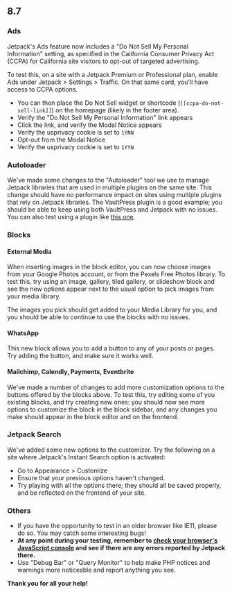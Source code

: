 ## 8.7

### Ads

Jetpack's Ads feature now includes a "Do Not Sell My Personal Information" setting, as specified in the California Consumer Privacy Act (CCPA) for California site visitors to opt-out of targeted advertising.

To test this, on a site with a Jetpack Premium or Professional plan, enable Ads under Jetpack > Settings > Traffic. On that same card, you'll have access to CCPA options.

- You can then place the Do Not Sell widget or shortcode (`[[ccpa-do-not-sell-link]]`) on the homepage (likely in the footer area).
- Verify the "Do Not Sell My Personal Information" link appears
- Click the link, and verify the Modal Notice appears
- Verify the usprivacy cookie is set to `1YNN`
- Opt-out from the Modal Notice
- Verify the usprivacy cookie is set to `1YYN`

### Autoloader

We've made some changes to the "Autoloader" tool we use to manage Jetpack libraries that are used in multiple plugins on the same site. This change should have no performance impact on sites using multiple plugins that rely on Jetpack libraries. The VaultPress plugin is a good example; you should be able to keep using both VaultPress and Jetpack with no issues. You can also test using a plugin like [this one](https://github.com/Automattic/client-example).

### Blocks

#### External Media

When inserting images in the block editor, you can now choose images from your Google Photos account, or from the Pexels Free Photos library. To test this, try using an image, gallery, tiled gallery, or slideshow block and see the new options appear next to the usual option to pick images from your media library.

The images you pick should get added to your Media Library for you, and you should be able to continue to use the blocks with no issues.

#### WhatsApp

This new block allows you to add a button to any of your posts or pages. Try adding the button, and make sure it works well.

#### Mailchimp, Calendly, Payments, Eventbrite

We've made a number of changes to add more customization options to the buttons offered by the blocks above. To test this, try editing some of you existing blocks, and try creating new ones: you should now see more options to customize the block in the block sidebar, and any changes you make should appear in the block editor and on the frontend.

### Jetpack Search

We've added some new options to the customizer. Try the following on a site where Jetpack's Instant Search option is activated:

- Go to Appearance > Customize
- Ensure that your previous options haven't changed.
- Try playing with all the options there; they should all be saved properly, and be reflected on the frontend of your site.

### Others

- If you have the opportunity to test in an older browser like IE11, please do so. You may catch some interesting bugs!
- **At any point during your testing, remember to [check your browser's JavaScript console](https://codex.wordpress.org/Using_Your_Browser_to_Diagnose_JavaScript_Errors#Step_3:_Diagnosis) and see if there are any errors reported by Jetpack there.**
- Use "Debug Bar" or "Query Monitor" to help make PHP notices and warnings more noticeable and report anything you see.

**Thank you for all your help!**
